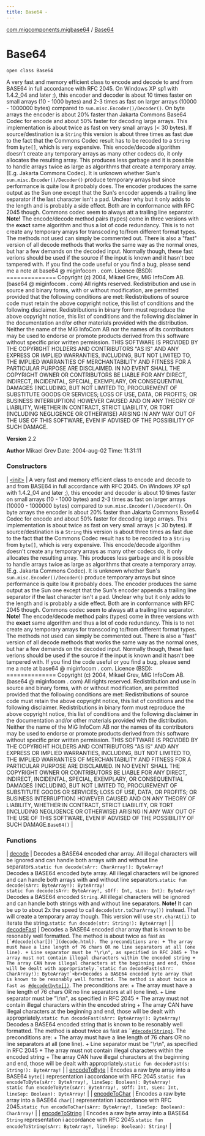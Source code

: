 ```yaml
---
title: Base64 - 
---
```


[com.migcomponents.migbase64](../index.html) / [Base64](./index.html)

# Base64

`open class Base64`

A very fast and memory efficient class to encode and decode to and from BASE64 in full accordance with RFC 2045. On Windows XP sp1 with 1.4.2_04 and later ;), this encoder and decoder is about 10 times faster on small arrays (10 - 1000 bytes) and 2-3 times as fast on larger arrays (10000 - 1000000 bytes) compared to `sun.misc.Encoder()/Decoder()`. On byte arrays the encoder is about 20% faster than Jakarta Commons Base64 Codec for encode and about 50% faster for decoding large arrays. This implementation is about twice as fast on very small arrays (&lt; 30 bytes). If source/destination is a `String` this version is about three times as fast due to the fact that the Commons Codec result has to be recoded to a `String` from `byte[]`, which is very expensive. This encode/decode algorithm doesn't create any temporary arrays as many other codecs do, it only allocates the resulting array. This produces less garbage and it is possible to handle arrays twice as large as algorithms that create a temporary array. (E.g. Jakarta Commons Codec). It is unknown whether Sun's `sun.misc.Encoder()/Decoder()` produce temporary arrays but since performance is quite low it probably does. The encoder produces the same output as the Sun one except that the Sun's encoder appends a trailing line separator if the last character isn't a pad. Unclear why but it only adds to the length and is probably a side effect. Both are in conformance with RFC 2045 though. Commons codec seem to always att a trailing line separator. **Note!** The encode/decode method pairs (types) come in three versions with the **exact** same algorithm and thus a lot of code redundancy. This is to not create any temporary arrays for transcoding to/from different format types. The methods not used can simply be commented out. There is also a "fast" version of all decode methods that works the same way as the normal ones, but har a few demands on the decoded input. Normally though, these fast verions should be used if the source if the input is known and it hasn't bee tampered with. If you find the code useful or you find a bug, please send me a note at base64 @ miginfocom . com. Licence (BSD): ============== Copyright (c) 2004, Mikael Grev, MiG InfoCom AB. (base64 @ miginfocom . com) All rights reserved. Redistribution and use in source and binary forms, with or without modification, are permitted provided that the following conditions are met: Redistributions of source code must retain the above copyright notice, this list of conditions and the following disclaimer. Redistributions in binary form must reproduce the above copyright notice, this list of conditions and the following disclaimer in the documentation and/or other materials provided with the distribution. Neither the name of the MiG InfoCom AB nor the names of its contributors may be used to endorse or promote products derived from this software without specific prior written permission. THIS SOFTWARE IS PROVIDED BY THE COPYRIGHT HOLDERS AND CONTRIBUTORS "AS IS" AND ANY EXPRESS OR IMPLIED WARRANTIES, INCLUDING, BUT NOT LIMITED TO, THE IMPLIED WARRANTIES OF MERCHANTABILITY AND FITNESS FOR A PARTICULAR PURPOSE ARE DISCLAIMED. IN NO EVENT SHALL THE COPYRIGHT OWNER OR CONTRIBUTORS BE LIABLE FOR ANY DIRECT, INDIRECT, INCIDENTAL, SPECIAL, EXEMPLARY, OR CONSEQUENTIAL DAMAGES (INCLUDING, BUT NOT LIMITED TO, PROCUREMENT OF SUBSTITUTE GOODS OR SERVICES; LOSS OF USE, DATA, OR PROFITS; OR BUSINESS INTERRUPTION) HOWEVER CAUSED AND ON ANY THEORY OF LIABILITY, WHETHER IN CONTRACT, STRICT LIABILITY, OR TORT (INCLUDING NEGLIGENCE OR OTHERWISE) ARISING IN ANY WAY OUT OF THE USE OF THIS SOFTWARE, EVEN IF ADVISED OF THE POSSIBILITY OF SUCH DAMAGE.

**Version**
2.2

**Author**
Mikael Grev Date: 2004-aug-02 Time: 11:31:11

### Constructors

| [&lt;init&gt;](-init-.html) | A very fast and memory efficient class to encode and decode to and from BASE64 in full accordance with RFC 2045. On Windows XP sp1 with 1.4.2_04 and later ;), this encoder and decoder is about 10 times faster on small arrays (10 - 1000 bytes) and 2-3 times as fast on larger arrays (10000 - 1000000 bytes) compared to `sun.misc.Encoder()/Decoder()`. On byte arrays the encoder is about 20% faster than Jakarta Commons Base64 Codec for encode and about 50% faster for decoding large arrays. This implementation is about twice as fast on very small arrays (&lt; 30 bytes). If source/destination is a `String` this version is about three times as fast due to the fact that the Commons Codec result has to be recoded to a `String` from `byte[]`, which is very expensive. This encode/decode algorithm doesn't create any temporary arrays as many other codecs do, it only allocates the resulting array. This produces less garbage and it is possible to handle arrays twice as large as algorithms that create a temporary array. (E.g. Jakarta Commons Codec). It is unknown whether Sun's `sun.misc.Encoder()/Decoder()` produce temporary arrays but since performance is quite low it probably does. The encoder produces the same output as the Sun one except that the Sun's encoder appends a trailing line separator if the last character isn't a pad. Unclear why but it only adds to the length and is probably a side effect. Both are in conformance with RFC 2045 though. Commons codec seem to always att a trailing line separator. **Note!** The encode/decode method pairs (types) come in three versions with the **exact** same algorithm and thus a lot of code redundancy. This is to not create any temporary arrays for transcoding to/from different format types. The methods not used can simply be commented out. There is also a "fast" version of all decode methods that works the same way as the normal ones, but har a few demands on the decoded input. Normally though, these fast verions should be used if the source if the input is known and it hasn't bee tampered with. If you find the code useful or you find a bug, please send me a note at base64 @ miginfocom . com. Licence (BSD): ============== Copyright (c) 2004, Mikael Grev, MiG InfoCom AB. (base64 @ miginfocom . com) All rights reserved. Redistribution and use in source and binary forms, with or without modification, are permitted provided that the following conditions are met: Redistributions of source code must retain the above copyright notice, this list of conditions and the following disclaimer. Redistributions in binary form must reproduce the above copyright notice, this list of conditions and the following disclaimer in the documentation and/or other materials provided with the distribution. Neither the name of the MiG InfoCom AB nor the names of its contributors may be used to endorse or promote products derived from this software without specific prior written permission. THIS SOFTWARE IS PROVIDED BY THE COPYRIGHT HOLDERS AND CONTRIBUTORS "AS IS" AND ANY EXPRESS OR IMPLIED WARRANTIES, INCLUDING, BUT NOT LIMITED TO, THE IMPLIED WARRANTIES OF MERCHANTABILITY AND FITNESS FOR A PARTICULAR PURPOSE ARE DISCLAIMED. IN NO EVENT SHALL THE COPYRIGHT OWNER OR CONTRIBUTORS BE LIABLE FOR ANY DIRECT, INDIRECT, INCIDENTAL, SPECIAL, EXEMPLARY, OR CONSEQUENTIAL DAMAGES (INCLUDING, BUT NOT LIMITED TO, PROCUREMENT OF SUBSTITUTE GOODS OR SERVICES; LOSS OF USE, DATA, OR PROFITS; OR BUSINESS INTERRUPTION) HOWEVER CAUSED AND ON ANY THEORY OF LIABILITY, WHETHER IN CONTRACT, STRICT LIABILITY, OR TORT (INCLUDING NEGLIGENCE OR OTHERWISE) ARISING IN ANY WAY OUT OF THE USE OF THIS SOFTWARE, EVEN IF ADVISED OF THE POSSIBILITY OF SUCH DAMAGE.`Base64()` |

### Functions

| [decode](decode.html) | Decodes a BASE64 encoded char array. All illegal characters will be ignored and can handle both arrays with and without line separators.`static fun decode(sArr: CharArray!): ByteArray!`<br>Decodes a BASE64 encoded byte array. All illegal characters will be ignored and can handle both arrays with and without line separators.`static fun decode(sArr: ByteArray!): ByteArray!`<br>`static fun decode(sArr: ByteArray!, sOff: Int, sLen: Int): ByteArray!`<br>Decodes a BASE64 encoded `String`. All illegal characters will be ignored and can handle both strings with and without line separators. **Note!** It can be up to about 2x the speed to call `decode(str.toCharArray())` instead. That will create a temporary array though. This version will use `str.charAt(i)` to iterate the string.`static fun decode(str: String!): ByteArray!` |
| [decodeFast](decode-fast.html) | Decodes a BASE64 encoded char array that is known to be resonably well formatted. The method is about twice as fast as ``[`#decode(char[])`](decode.html). The preconditions are: + The array must have a line length of 76 chars OR no line separators at all (one line). + Line separator must be "\r\n", as specified in RFC 2045 + The array must not contain illegal characters within the encoded string + The array CAN have illegal characters at the beginning and end, those will be dealt with appropriately.`static fun decodeFast(sArr: CharArray!): ByteArray!`<br>Decodes a BASE64 encoded byte array that is known to be resonably well formatted. The method is about twice as fast as ``[`#decode(byte[])`](decode.html). The preconditions are: + The array must have a line length of 76 chars OR no line separators at all (one line). + Line separator must be "\r\n", as specified in RFC 2045 + The array must not contain illegal characters within the encoded string + The array CAN have illegal characters at the beginning and end, those will be dealt with appropriately.`static fun decodeFast(sArr: ByteArray!): ByteArray!`<br>Decodes a BASE64 encoded string that is known to be resonably well formatted. The method is about twice as fast as ``[`#decode(String)`](decode.html). The preconditions are: + The array must have a line length of 76 chars OR no line separators at all (one line). + Line separator must be "\r\n", as specified in RFC 2045 + The array must not contain illegal characters within the encoded string + The array CAN have illegal characters at the beginning and end, those will be dealt with appropriately.`static fun decodeFast(s: String!): ByteArray!` |
| [encodeToByte](encode-to-byte.html) | Encodes a raw byte array into a BASE64 `byte[]` representation i accordance with RFC 2045.`static fun encodeToByte(sArr: ByteArray!, lineSep: Boolean): ByteArray!`<br>`static fun encodeToByte(sArr: ByteArray!, sOff: Int, sLen: Int, lineSep: Boolean): ByteArray!` |
| [encodeToChar](encode-to-char.html) | Encodes a raw byte array into a BASE64 `char[]` representation i accordance with RFC 2045.`static fun encodeToChar(sArr: ByteArray!, lineSep: Boolean): CharArray!` |
| [encodeToString](encode-to-string.html) | Encodes a raw byte array into a BASE64 `String` representation i accordance with RFC 2045.`static fun encodeToString(sArr: ByteArray!, lineSep: Boolean): String!` |

